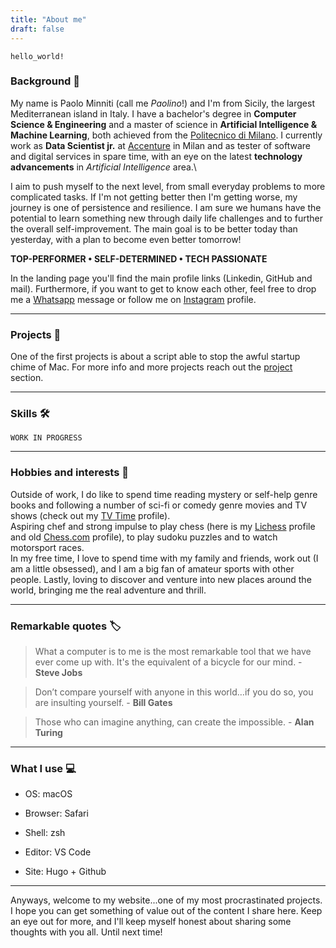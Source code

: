 ```yaml
---
title: "About me"
draft: false
---
```


`hello_world!`

### Background :cowboy_hat_face:

My name is Paolo Minniti (call me *Paolino*!) and I'm from Sicily, the largest Mediterranean island in Italy. I have a bachelor's degree in **Computer Science & Engineering** and a master of science in **Artificial Intelligence & Machine Learning**, both achieved from the [Politecnico di Milano](https://polimi.it). I currently work as **Data Scientist jr.** at [Accenture](https://accenture.com/it-it) in Milan and as tester of software and digital services in spare time, with an eye on the latest **technology advancements** in *Artificial Intelligence* area.\

I aim to push myself to the next level, from small everyday problems to more complicated tasks. If I'm not getting better then I'm getting worse, my journey is one of persistence and resilience.
I am sure we humans have the potential to learn something new through daily life challenges and to further the overall self-improvement. The main goal is to be better today than yesterday, with a plan to become even better tomorrow!

**TOP-PERFORMER • SELF-DETERMINED • TECH PASSIONATE**

In the landing page you'll find the main profile links (Linkedin, GitHub and mail). Furthermore, if you want to get to know each other, feel free to drop me a [Whatsapp](https://wa.me/393341397731) message or follow me on [Instagram](https://instagram.com/mr.paolino) profile.

---

### Projects :dart:

One of the first projects is about a script able to stop the awful startup chime of Mac. For more info and more projects reach out the [project](../projects/) section.

---

### Skills :hammer_and_wrench:

`WORK IN PROGRESS`

<!--
|   |   |   |   |   |
|:--|:--|--:|---|---|
|   |   |   |   |   |
-->
---

### Hobbies and interests :game_die:

Outside of work, I do like to spend time reading mystery or self-help genre books and following a number of sci-fi or comedy genre movies and TV shows (check out my [TV Time](https://www.tvtime.com/it/user/47571880/profile) profile).\
Aspiring chef and strong impulse to play chess (here is my [Lichess](https://lichess.org/@/misterpaolino) profile and old [Chess.com](https://chess.com/member/misterpaolino) profile), to play sudoku puzzles and to watch motorsport races.\
In my free time, I love to spend time with my family and friends, work out (I am a little obsessed), and I am a big fan of amateur sports with other people.
Lastly, loving to discover and venture into new places around the world, bringing me the real adventure and thrill.

---

### Remarkable quotes :label:

> What a computer is to me is the most remarkable tool that we have ever come up with. It's the equivalent of a bicycle for our mind. - **Steve Jobs**

> Don’t compare yourself with anyone in this world…if you do so, you are insulting yourself. - **Bill Gates**

> Those who can imagine anything, can create the impossible. - **Alan Turing**

---

### What I use :computer:

- OS: macOS

- Browser: Safari

- Shell: zsh

- Editor: VS Code

- Site: Hugo + Github

---

Anyways, welcome to my website...one of my most procrastinated projects. I hope you can get something of value out of the content I share here. Keep an eye out for more, and I'll keep myself honest about sharing some thoughts with you all. Until next time!